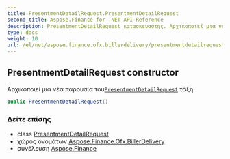 ```yaml
---
title: PresentmentDetailRequest.PresentmentDetailRequest
second_title: Aspose.Finance for .NET API Reference
description: PresentmentDetailRequest κατασκευαστής. Αρχικοποιεί μια νέα παρουσία τουPresentmentDetailRequest τάξη.
type: docs
weight: 10
url: /el/net/aspose.finance.ofx.billerdelivery/presentmentdetailrequest/presentmentdetailrequest/
---
```

## PresentmentDetailRequest constructor

Αρχικοποιεί μια νέα παρουσία του[`PresentmentDetailRequest`](../) τάξη.

```csharp
public PresentmentDetailRequest()
```

### Δείτε επίσης

* class [PresentmentDetailRequest](../)
* χώρος ονομάτων [Aspose.Finance.Ofx.BillerDelivery](../../presentmentdetailrequest/)
* συνέλευση [Aspose.Finance](../../../)


